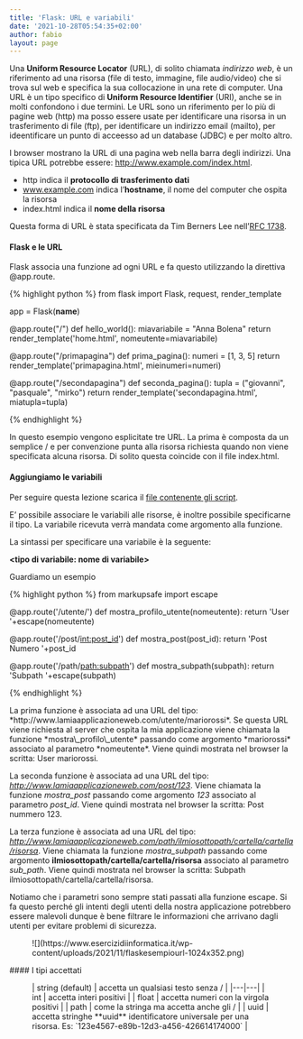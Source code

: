 ```yaml
---
title: 'Flask: URL e variabili'
date: '2021-10-28T05:54:35+02:00'
author: fabio
layout: page
---
```


Una **Uniform Resource Locator** (URL), di solito chiamata *indirizzo web*, è un riferimento ad una risorsa (file di testo, immagine, file audio/video) che si trova sul web e specifica la sua collocazione in una rete di computer. Una URL è un tipo specifico di **Uniform Resource Identifier** (URI), anche se in molti confondono i due termini. Le URL sono un riferimento per lo più di pagine web (http) ma posso essere usate per identificare una risorsa in un trasferimento di file (ftp), per identificare un indirizzo email (mailto), per ideentificare un punto di acceesso ad un database (JDBC) e per molto altro.

I browser mostrano la URL di una pagina web nella barra degli indirizzi. Una tipica URL potrebbe essere: http://www.example.com/index.html.

- http indica il **protocollo di trasferimento dati**
- www.example.com indica l’**hostname**, il nome del computer che ospita la risorsa
- index.html indica il **nome della risorsa**

Questa forma di URL è stata specificata da Tim Berners Lee nell’[RFC 1738](https://datatracker.ietf.org/doc/html/rfc1738).

#### Flask e le URL

Flask associa una funzione ad ogni URL e fa questo utilizzando la direttiva @app.route.

{% highlight python %}
from flask import Flask, request, render_template

app = Flask(__name__)

@app.route("/")
def hello_world():
    miavariabile = "Anna Bolena"
    return render_template('home.html', nomeutente=miavariabile)

@app.route("/primapagina")
def prima_pagina():
    numeri = [1, 3, 5]
    return render_template('primapagina.html', mieinumeri=numeri)

@app.route("/secondapagina")
def seconda_pagina():
    tupla = ("giovanni", "pasquale", "mirko")
    return render_template('secondapagina.html', miatupla=tupla)

{% endhighlight %}

</div>In questo esempio vengono esplicitate tre URL. La prima è composta da un semplice / e per convenzione punta alla risorsa richiesta quando non viene specificata alcuna risorsa. Di solito questa coincide con il file index.html.

#### Aggiungiamo le variabili

Per seguire questa lezione scarica il [file contenente gli script](https://www.esercizidiinformatica.it/progetti/flask/miosito3.zip).

E’ possibile associare le variabili alle risorse, è inoltre possibile specificarne il tipo. La variabile ricevuta verrà mandata come argomento alla funzione.

La sintassi per specificare una variabile è la seguente:

**&lt;tipo di variabile: nome di variabile&gt;**

Guardiamo un esempio

{% highlight python %}
from markupsafe import escape

@app.route('/utente/<nomeutente>')
def mostra_profilo_utente(nomeutente):
    return 'User '+escape(nomeutente)

@app.route('/post/<int:post_id>')
def mostra_post(post_id):
    return 'Post Numero '+post_id

@app.route('/path/<path:subpath>')
def mostra_subpath(subpath):
    return 'Subpath '+escape(subpath)

{% endhighlight %}

</div>La prima funzione è associata ad una URL del tipo: *http://www.lamiaapplicazioneweb.com/utente/mariorossi*. Se questa URL viene richiesta al server che ospita la mia applicazione viene chiamata la funzione *mostra\_profilo\_utente* passando come argomento *mariorossi* associato al parametro *nomeutente*. Viene quindi mostrata nel browser la scritta: User mariorossi.

La seconda funzione è associata ad una URL del tipo: *http://www.lamiaapplicazioneweb.com/post/123*. Viene chiamata la funzione *mostra\_post* passando come argomento *123* associato al parametro *post\_id*. Viene quindi mostrata nel browser la scritta: Post nummero 123.

La terza funzione è associata ad una URL del tipo: *http://www.lamiaapplicazioneweb.com/path/ilmiosottopath/cartella/cartella/risorsa*. Viene chiamata la funzione *mostra\_subpath* passando come argomento **ilmiosottopath/cartella/cartella/risorsa** associato al parametro *sub\_path*. Viene quindi mostrata nel browser la scritta: Subpath ilmiosottopath/cartella/cartella/risorsa.

Notiamo che i parametri sono sempre stati passati alla funzione escape. Si fa questo perché gli intenti degli utenti della nostra applicazione potrebbero essere malevoli dunque è bene filtrare le informazioni che arrivano dagli utenti per evitare problemi di sicurezza.

<figure class="wp-block-image size-large">![](https://www.esercizidiinformatica.it/wp-content/uploads/2021/11/flaskesempiourl-1024x352.png)</figure>#### I tipi accettati

<figure class="wp-block-table">| string (default) | accetta un qualsiasi testo senza / |
|---|---|
| int | accetta interi positivi |
| float | accetta numeri con la virgola positivi |
| path | come la stringa ma accetta anche gli / |
| uuid | accetta stringhe **uuid** identificatore universale per una risorsa. Es: `123e4567-e89b-12d3-a456-426614174000` |

</figure>